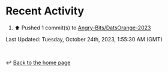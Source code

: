 # Recent Activity

<!--RECENT_ACTIVITY:start-->
1. ⬆️ Pushed 1 commit(s) to [Angry-Bits/DatsOrange-2023](https://github.com/Angry-Bits/DatsOrange-2023)<br>
<!--RECENT_ACTIVITY:end-->

<!--RECENT_ACTIVITY:last_update-->
Last Updated: Tuesday, October 24th, 2023, 1:55:30 AM (GMT)
<!--RECENT_ACTIVITY:last_update_end-->

<br>

↩️ [Back to the home page](/README.md)
